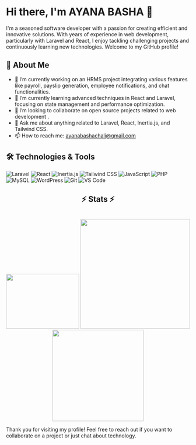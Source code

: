 # Hi there, I'm AYANA BASHA 👋

I'm a seasoned software developer with a passion for creating efficient and innovative solutions. With years of experience in web development, particularly with Laravel and React, I enjoy tackling challenging projects and continuously learning new technologies. Welcome to my GitHub profile!

## 🚀 About Me

- 🔭 I’m currently working on an HRMS project integrating various features like payroll, payslip generation, employee notifications, and chat functionalities.
- 🌱 I’m currently learning advanced techniques in React and Laravel, focusing on state management and performance optimization.
- 👯 I’m looking to collaborate on open source projects related to web development .
- 💬 Ask me about anything related to Laravel, React, Inertia.js, and Tailwind CSS.
- 📫 How to reach me: ayanabashachali@gmail.com

## 🛠️ Technologies & Tools

![Laravel](https://img.shields.io/badge/Laravel-F05340?style=flat&logo=laravel&logoColor=white)
![React](https://img.shields.io/badge/React-20232A?style=flat&logo=react&logoColor=61DAFB)
![Inertia.js](https://img.shields.io/badge/Inertia.js-2B2D42?style=flat&logo=inertia&logoColor=white)
![Tailwind CSS](https://img.shields.io/badge/Tailwind_CSS-38B2AC?style=flat&logo=tailwind-css&logoColor=white)
![JavaScript](https://img.shields.io/badge/JavaScript-323330?style=flat&logo=javascript&logoColor=F7DF1E)
![PHP](https://img.shields.io/badge/PHP-777BB4?style=flat&logo=php&logoColor=white)
![MySQL](https://img.shields.io/badge/MySQL-4479A1?style=flat&logo=mysql&logoColor=white)
![WordPress](https://img.shields.io/badge/WordPress-21759B?style=flat&logo=wordpress&logoColor=white)
![Git](https://img.shields.io/badge/Git-F05032?style=flat&logo=git&logoColor=white)
![VS Code](https://img.shields.io/badge/VS_Code-007ACC?style=flat&logo=visual-studio-code&logoColor=white)




<h2 align="center">⚡ Stats ⚡</h2>
<br>
<div align=center>
  <img width=200 height=150  src="https://github-contribution-stats.vercel.app/api/?username=ayana1709"  />
  <img width=300 src="https://github-readme-stats.vercel.app/api?username=ayana1709&show_icons=true&hide_border=true"/>
  <img width=250 src="https://github-readme-stats.vercel.app/api/top-langs/?username=ayana1709&layout=compact&hide_border=true"  />
  
  
</div>








Thank you for visiting my profile! Feel free to reach out if you want to collaborate on a project or just chat about technology.


